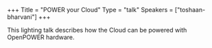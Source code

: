 +++
Title = "POWER your Cloud"
Type = "talk"
Speakers = ["toshaan-bharvani"]
+++

This lighting talk describes how the Cloud can be powered with OpenPOWER hardware.
